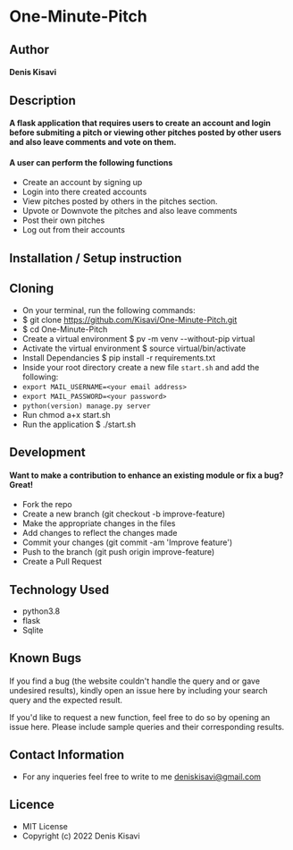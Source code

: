 # One-Minute-Pitch
## Author
#### Denis Kisavi
## Description
#### A flask application that requires users to create an account and login before submiting a pitch or viewing other pitches posted by other users and also leave comments and vote on them.
#### A user can perform the following functions
* Create an account by signing up
* Login into there created accounts
* View pitches posted by others in the pitches section.
* Upvote or Downvote the pitches and also leave comments
* Post their own pitches
* Log out from their accounts
## Installation / Setup instruction
## Cloning
* On your terminal, run the following commands:
* $ git clone https://github.com/Kisavi/One-Minute-Pitch.git
* $ cd One-Minute-Pitch
* Create a virtual environment $ pv -m venv --without-pip virtual
* Activate the virtual environment $ source virtual/bin/activate
* Install Dependancies $ pip install -r requirements.txt
* Inside your root directory create a new file ```start.sh``` and add the following:
* ```export MAIL_USERNAME=<your email address>```
* ```export MAIL_PASSWORD=<your password>```
* ```python(version) manage.py server```
* Run chmod a+x start.sh  
* Run the application $ ./start.sh
## Development
#### Want to make a contribution to enhance an existing module or fix a bug? Great!
* Fork the repo
* Create a new branch (git checkout -b improve-feature)
* Make the appropriate changes in the files
* Add changes to reflect the changes made
* Commit your changes (git commit -am 'Improve feature')
* Push to the branch (git push origin improve-feature)
* Create a Pull Request
## Technology Used
* python3.8
* flask
* Sqlite
## Known Bugs
#### 
If you find a bug (the website couldn't handle the query and or gave undesired results), kindly open an issue here by including your search query and the expected result.

If you'd like to request a new function, feel free to do so by opening an issue here. Please include sample queries and their corresponding results.
## Contact Information
* For any inqueries feel free to write to me deniskisavi@gmail.com
## Licence
* MIT License
* Copyright (c) 2022 Denis Kisavi
